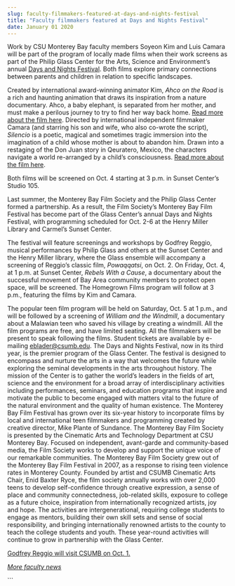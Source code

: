 ```yaml
---
slug: faculty-filmmakers-featured-at-days-and-nights-festival
title: "Faculty filmmakers featured at Days and Nights Festival"
date: January 01 2020
---
```


 
<p>
  Work by CSU Monterey Bay faculty members Soyeon Kim and Luis Camara will be
  part of the program of locally made films when their work screens as part of
  the Philip Glass Center for the Arts, Science and Environment’s annual
  <a href="https://daysandnightsfestival.com/">Days and Nights Festival</a>. Both
  films explore primary connections between parents and children in relation to
  specific landscapes.
</p>
<p>
  Created by international award-winning animator Kim,
  <em>Ahco on the Road</em> is a rich and haunting animation that draws its
  inspiration from a nature documentary. Ahco, a baby elephant, is separated
  from her mother, and must make a perilous journey to try to find her way back
  home.
  <a href="https://daysandnightsfestival.com/festival/ahco-on-the-road/"
    >Read more about the film here</a
  >. Directed by international independent filmmaker Camara (and starring his
  son and wife, who also co-wrote the script), <em>Silencio</em> is a poetic,
  magical and sometimes tragic immersion into the imagination of a child whose
  mother is about to abandon him. Drawn into a restaging of the Don Juan story
  in Qeuratero, Mexico, the characters navigate a world re-arranged by a child’s
  consciousness.
  <a href="https://daysandnightsfestival.com/festival/silencio-film/"
    >Read more about the film here</a
  >.
</p>
<p>
  Both films will be screened on Oct. 4 starting at 3 p.m. in Sunset Center’s
  Studio 105.
</p>
<p>
  Last summer, the Monterey Bay Film Society and the Philip Glass Center formed
  a partnership. As a result, the Film Society’s Monterey Bay Film Festival has
  become part of the Glass Center’s annual Days and Nights Festival, with
  programming scheduled for Oct. 2-6 at the Henry Miller Library and Carmel’s
  Sunset Center.
</p>
<p>
  The festival will feature screenings and workshops by Godfrey Reggio, musical
  performances by Philip Glass and others at the Sunset Center and the Henry
  Miller library, where the Glass ensemble will accompany a screening of
  Reggio’s classic film, <em>Powaqqatsi</em>, on Oct. 2. On Friday, Oct. 4, at 1
  p.m. at Sunset Center, <em>Rebels With a Cause</em>, a documentary about the
  successful movement of Bay Area community members to protect open space, will
  be screened. The Homegrown Films program will follow at 3 p.m., featuring the
  films by Kim and Camara.
</p>
<p>
  The popular teen film program will be held on Saturday, Oct. 5 at 1 p.m., and
  will be followed by a screening of <em>William and the Windmill</em>, a
  documentary about a Malawian teen who saved his village by creating a
  windmill. All the film programs are free, and have limited seating. All the
  filmmakers will be present to speak following the films. Student tickets are
  available by e-mailing
  <a
    href="&#x6d;&#x61;&#x69;&#x6c;&#x74;&#x6f;&#x3a;&#x65;&#98;&#108;&#97;&#100;&#101;&#114;&#64;&#99;&#115;&#117;m&#x62;&#x2e;&#x65;&#x64;&#x75;"
    >eblader@csumb.edu</a
  >. The Days and Nights Festival, now in its third year, is the premier program
  of the Glass Center. The festival is designed to encompass and nurture the
  arts in a way that welcomes the future while exploring the seminal
  developments in the arts throughout history. The mission of the Center is to
  gather the world’s leaders in the fields of art, science and the environment
  for a broad array of interdisciplinary activities including performances,
  seminars, and education programs that inspire and motivate the public to
  become engaged with matters vital to the future of the natural environment and
  the quality of human existence. The Monterey Bay Film Festival has grown over
  its six-year history to incorporate films by local and international teen
  filmmakers and programming created by creative director, Mike Plante of
  Sundance. The Monterey Bay Film Society is presented by the Cinematic Arts and
  Technology Department at CSU Monterey Bay. Focused on independent, avant-garde
  and community-based media, the Film Society works to develop and support the
  unique voice of our remarkable communities. The Monterey Bay Film Society grew
  out of the Monterey Bay Film Festival in 2007, as a response to rising teen
  violence rates in Monterey County. Founded by artist and CSUMB Cinematic Arts
  Chair, Enid Baxter Ryce, the film society annually works with over 2,000 teens
  to develop self-confidence through creative expression, a sense of place and
  community connectedness, job-related skills, exposure to college as a future
  choice, inspiration from internationally recognized artists, joy and hope. The
  activities are intergenerational, requiring college students to engage as
  mentors, building their own skill sets and sense of social responsibility, and
  bringing internationally renowned artists to the county to teach the college
  students and youth. These year-round activities will continue to grow in
  partnership with the Glass Center.
</p>
<p>
  <a
    href="https://news.csumb.edu/news/2013/sep/24/acclaimed-director-screens-film-oct-1"
    >Godfrey Reggio will visit CSUMB on Oct. 1.</a
  >
</p>
<p>
  <a href="https://news.csumb.edu/news/2013/jan/31/faculty-highlights"
    ><em>More faculty news</em></a
  >
</p>
```
